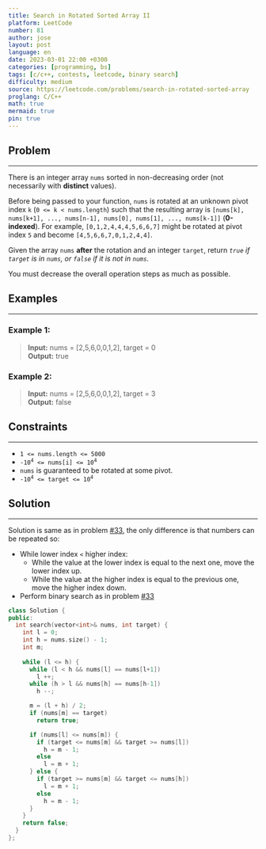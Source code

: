 ```yaml
---
title: Search in Rotated Sorted Array II
platform: LeetCode
number: 81
author: jose
layout: post
language: en
date: 2023-03-01 22:00 +0300
categories: [programming, bs]
tags: [c/c++, contests, leetcode, binary search]
difficulty: medium
source: https://leetcode.com/problems/search-in-rotated-sorted-array
proglang: C/C++
math: true
mermaid: true
pin: true
---
```

## Problem
---
There is an integer array `nums` sorted in non-decreasing order (not necessarily with **distinct** values).

Before being passed to your function, `nums` is rotated at an unknown pivot index `k` (`0 <= k < nums.length`) such that the resulting array is `[nums[k], nums[k+1], ..., nums[n-1], nums[0], nums[1], ..., nums[k-1]]` (**0-indexed**). For example, `[0,1,2,4,4,4,5,6,6,7]` might be rotated at pivot index `5` and become `[4,5,6,6,7,0,1,2,4,4]`.  

Given the array `nums` **after** the rotation and an integer `target`, return *`true` if `target` is in `nums`, or `false` if it is not in `nums`.*  

You must decrease the overall operation steps as much as possible.  

## Examples
---
### **Example 1:**  
>**Input:** nums = [2,5,6,0,0,1,2], target = 0  
>**Output:** true

### **Example 2:**  
>**Input:** nums = [2,5,6,0,0,1,2], target = 3  
>**Output:** false

## Constraints
---
- `1 <= nums.length <= 5000`  
- <code>-10<sup>4</sup> <= nums[i] <= 10<sup>4</sup></code>
- `nums` is guaranteed to be rotated at some pivot.  
- <code>-10<sup>4</sup> <= target <= 10<sup>4</sup></code>  

## Solution
---
Solution is same as in problem [#33]({{site.url}}/posts/2023/03/01/leetcode-33-search-in-rotated-sorted-array/), the only difference is that numbers can be repeated so:
  - While lower index `<` higher index:
    - While the value at the lower index is equal to the next one, move the lower index up.
    - While the value at the higher index is equal to the previous one, move the higher index down.
  - Perform binary search as in problem [#33]({{site.url}}/posts/2023/03/01/leetcode-33-search-in-rotated-sorted-array/)


```c++
class Solution {
public:
  int search(vector<int>& nums, int target) {
    int l = 0;
    int h = nums.size() - 1;
    int m;
        
    while (l <= h) {
      while (l < h && nums[l] == nums[l+1])
        l ++;
      while (h > l && nums[h] == nums[h-1])
        h --;

      m = (l + h) / 2;
      if (nums[m] == target)
        return true;

      if (nums[l] <= nums[m]) {
        if (target <= nums[m] && target >= nums[l])
          h = m - 1;
        else
          l = m + 1;
      } else {
        if (target >= nums[m] && target <= nums[h])
          l = m + 1;
        else
          h = m - 1;
      }
    }
    return false;
  }
};
```
